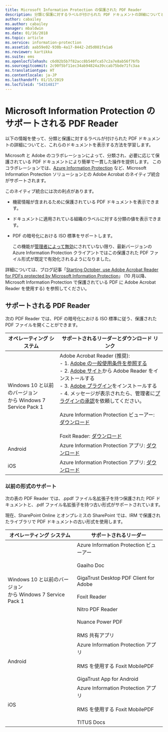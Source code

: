 ```yaml
---
title: Microsoft Information Protection の保護された PDF Reader
description: 分類と保護に対するラベルが付けられた PDF ドキュメントの詳細についてと、これらを表示する方法を学習します。
author: cabailey
ms.author: cabailey
manager: mbaldwin
ms.date: 01/16/2018
ms.topic: article
ms.service: information-protection
ms.assetid: aab59e02-930b-4a17-8442-2d5d081fe1a6
ms.reviewer: kartikka
ms.suite: ems
ms.openlocfilehash: c6d02b5b7f82acc8b540fca57c2a7e8ab56f76fb
ms.sourcegitcommit: 2c90f5bf11ec34ab94824a39ccab75bde71fc3aa
ms.translationtype: HT
ms.contentlocale: ja-JP
ms.lasthandoff: 01/15/2019
ms.locfileid: "54314817"
---
```

# <a name="supported-pdf-readers-for-microsoft-information-protection"></a>Microsoft Information Protection のサポートされる PDF Reader

以下の情報を使って、分類と保護に対するラベルが付けられた PDF ドキュメントの詳細についてと、これらのドキュメントを表示する方法を学習します。

Microsoft と Adobe のコラボレーションによって、分類され、必要に応じて保護されている PDF ドキュメントにより簡単で一貫した操作を提供します。 このコラボレーションでは、[Azure Information Protection](../what-is-information-protection.md) など、Microsoft Information Protection ソリューションとの Adobe Acrobat のネイティブ統合がサポートされます。 

このネイティブ統合には次の利点があります。

- 機密情報が含まれるために保護されている PDF ドキュメントを表示できます。

- ドキュメントに適用されている組織のラベルに対する分類の値を表示できます。

- PDF の暗号化における ISO 標準をサポートします。
    
    この機能が[管理者によって無効](client-admin-guide-customizations.md#dont-protect-pdf-files-by-using-the-iso-standard-for-pdf-encryption)にされていない限り、最新バージョンの Azure Information Protection クライアントではこの保護された PDF ファイル形式が既定で有効化されるようになりました。

詳細については、ブログ記事「[Starting October, use Adobe Acrobat Reader for PDFs protected by Microsoft Information Protection](https://techcommunity.microsoft.com/t5/Azure-Information-Protection/Starting-October-use-Adobe-Acrobat-Reader-for-PDFs-protected-by/ba-p/262738)」 (10 月以降、Microsoft Information Protection で保護されている PDF に Adobe Acrobat Reader を使用する) を参照してください。

## <a name="supported-pdf-readers"></a>サポートされる PDF Reader

次の PDF Reader では、PDF の暗号化における ISO 標準に従う、保護された PDF ファイルを開くことができます。

|オペレーティング システム|サポートされるリーダーとダウンロード リンク|
|----------------|-----------------------------------|
|Windows 10 と以前のバージョン<br />から Windows 7 Service Pack 1|Adobe Acrobat Reader (推奨):<br />-  1.  [Adobe の一般使用条件を参照する](https://www.adobe.com/legal/terms.html) <br />- 2.  [Adobe サイト](https://www.adobe.com/)から Adobe Reader をインストールする<br />- 3.  [Adobe プラグイン](https://go.microsoft.com/fwlink/?linkid=2050049)をインストールする<br />- 4.  メッセージが表示されたら、管理者に[プラグインの承認](https://techcommunity.microsoft.com/t5/Azure-Information-Protection/General-Availability-of-Adobe-Acrobat-Reader-integration-with/ba-p/298396)を依頼してください。 <br /><br /> Azure Information Protection ビューアー: [ダウンロード](https://go.microsoft.com/fwlink/?linkid=838993)<br /><br />Foxit Reader: [ダウンロード](https://www.foxitsoftware.com/pdf-reader/)|
|Android|Azure Information Protection アプリ: [ダウンロード](https://go.microsoft.com/fwlink/?LinkId=325340)|
|iOS|Azure Information Protection アプリ: [ダウンロード](https://go.microsoft.com/fwlink/?LinkId=325338)|

### <a name="support-for-previous-formats"></a>以前の形式のサポート

次の表の PDF Reader では、.ppdf ファイル名拡張子を持つ保護された PDF ドキュメントと、.pdf ファイル名拡張子を持つ古い形式がサポートされています。

現在、SharePoint Online とオンプレミスの SharePoint では、IRM で保護されたライブラリで PDF ドキュメントの古い形式を使用します。


|オペレーティング システム|サポートされるリーダー|
|----------------|-----------------------------------|
|Windows 10 と以前のバージョン<br />から Windows 7 Service Pack 1|Azure Information Protection ビューアー<br /><br />Gaaiho Doc<br /><br />GigaTrust Desktop PDF Client for Adobe<br /><br />Foxit Reader<br /><br />Nitro PDF Reader<br /><br /> Nuance Power PDF<br /><br />RMS 共有アプリ|
|Android|Azure Information Protection アプリ<br /><br />RMS を使用する Foxit MobilePDF<br /><br />GigaTrust App for Android|
|iOS|Azure Information Protection アプリ<br /><br />RMS を使用する Foxit MobilePDF<br /><br />TITUS Docs|
